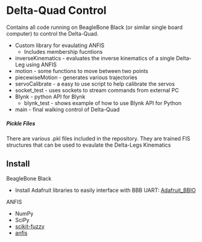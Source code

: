 # Delta-Quad Control

Contains all code running on BeagleBone Black (or similar single board computer) to control the Delta-Quad.

 * Custom library for evaulating ANFIS
 	* Includes membership fucntions
 * inverseKinematics - evaluates the inverse kinematics of a single Delta-Leg using ANFIS
 * motion - some functions to move between two points
 * piecewiseMotion - generates various trajectories 
 * servoCalibrate - a easy to use script to help calibrate the servos
 * socket_test - uses sockets to stream commands from external PC
 * Blynk - python API for Blynk
 	* blynk_test - shows example of how to use Blynk API for Python
 * main - final walking control of Delta-Quad

##### Pickle Files
There are various .pkl files included in the repository. They are trained FIS structures that can be used to evaulate the Delta-Legs Kinematics

## Install 

BeagleBone Black

* Install Adafruit libraries to easily interface with BBB UART: [Adafruit_BBIO](https://learn.adafruit.com/setting-up-io-python-library-on-beaglebone-black/installation-on-ubuntu)

ANFIS

* NumPy
* SciPy
* [scikit-fuzzy](https://github.com/scikit-fuzzy/scikit-fuzzy)
* [anfis](https://github.com/twmeggs/anfis)
